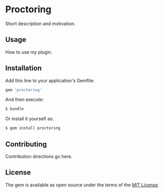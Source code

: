 # Proctoring
Short description and motivation.

## Usage
How to use my plugin.

## Installation
Add this line to your application's Gemfile:

```ruby
gem 'proctoring'
```

And then execute:
```bash
$ bundle
```

Or install it yourself as:
```bash
$ gem install proctoring
```

## Contributing
Contribution directions go here.

## License
The gem is available as open source under the terms of the [MIT License](https://opensource.org/licenses/MIT).
